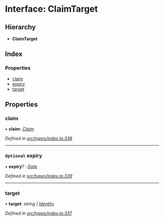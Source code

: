 # Interface: ClaimTarget

## Hierarchy

* **ClaimTarget**

## Index

### Properties

* [claim](claimtarget.md#claim)
* [expiry](claimtarget.md#optional-expiry)
* [target](claimtarget.md#target)

## Properties

###  claim

• **claim**: *[Claim](../globals.md#claim)*

*Defined in [src/types/index.ts:338](https://github.com/PolymathNetwork/polymesh-sdk/blob/7a4dc5b/src/types/index.ts#L338)*

___

### `Optional` expiry

• **expiry**? : *[Date](../enums/transactionargumenttype.md#date)*

*Defined in [src/types/index.ts:339](https://github.com/PolymathNetwork/polymesh-sdk/blob/7a4dc5b/src/types/index.ts#L339)*

___

###  target

• **target**: *string | [Identity](../classes/identity.md)*

*Defined in [src/types/index.ts:337](https://github.com/PolymathNetwork/polymesh-sdk/blob/7a4dc5b/src/types/index.ts#L337)*
